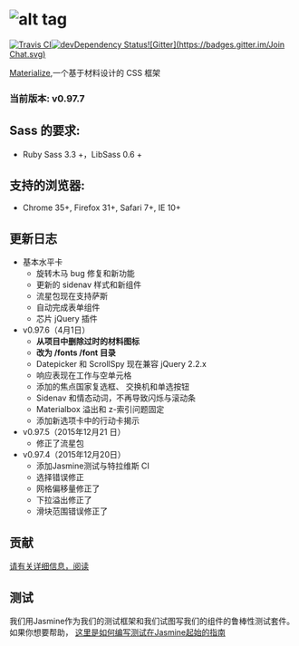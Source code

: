 ![alt tag](https://raw.github.com/dogfalo/materialize/master/images/materialize.gif)
===========

[![Travis CI](https://travis-ci.org/Dogfalo/materialize.svg?branch=master)](https://travis-ci.org/Dogfalo/materialize)[![devDependency Status](https://david-dm.org/Dogfalo/materialize/dev-status.svg)](https://david-dm.org/Dogfalo/materialize#info=devDependencies)[![Gitter](https://badges.gitter.im/Join Chat.svg)](https://gitter.im/Dogfalo/materialize?utm_source=badge&utm_medium=badge&utm_campaign=pr-badge&utm_content=badge)

[Materialize](http://materializecss.com/),一个基于材料设计的 CSS 框架

### 当前版本: v0.97.7

## Sass 的要求:
- Ruby Sass 3.3 +，LibSass 0.6 +

## 支持的浏览器:
- Chrome 35+, Firefox 31+, Safari 7+, IE 10+

## 更新日志
- 基本水平卡
  - 旋转木马 bug 修复和新功能
  - 更新的 sidenav 样式和新组件
  - 流星包现在支持萨斯
  - 自动完成表单组件
  - 芯片 jQuery 插件
- v0.97.6（4月1日）
  - **从项目中删除过时的材料图标**
  - **改为 /fonts /font 目录**
  - Datepicker 和 ScrollSpy 现在兼容 jQuery 2.2.x
  - 响应表现在工作与空单元格
  - 添加的焦点国家复选框、 交换机和单选按钮
  - Sidenav 和情态动词，不再导致闪烁与滚动条
  - Materialbox 溢出和 z-索引问题固定
  - 添加新选项卡中的行动卡揭示
- v0.97.5（2015年12月21 日）
  - 修正了流星包
- v0.97.4（2015年12月20日）
  - 添加Jasmine测试与特拉维斯 CI
  - 选择错误修正
  - 网格偏移量修正了
  - 下拉溢出修正了
  - 滑块范围错误修正了



## 贡献
[请有关详细信息，阅读](CONTRIBUTING.md)



## 测试
我们用Jasmine作为我们的测试框架和我们试图写我们的组件的鲁棒性测试套件。如果你想要帮助， [这里是如何编写测试在Jasmine起始的指南](https://docs.google.com/document/d/1dVM6qGt_b_y9RRhr9X7oZfFydaJIEqB9CT7yekv-4XE/edit?usp=sharing)
